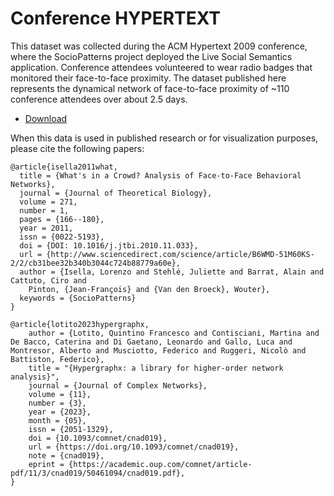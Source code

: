 # Conference HYPERTEXT

This dataset was collected during the ACM Hypertext 2009 conference, where the SocioPatterns project deployed the Live Social Semantics application. Conference attendees volunteered to wear radio badges that monitored their face-to-face proximity. The dataset published here represents the dynamical network of face-to-face proximity of ~110 conference attendees over about 2.5 days.

* [Download]()

When this data is used in published research or for visualization purposes, please cite the following papers:

```
@article{isella2011what,
  title = {What's in a Crowd? Analysis of Face-to-Face Behavioral Networks},
  journal = {Journal of Theoretical Biology},
  volume = 271,
  number = 1,
  pages = {166--180},
  year = 2011,
  issn = {0022-5193},
  doi = {DOI: 10.1016/j.jtbi.2010.11.033},
  url = {http://www.sciencedirect.com/science/article/B6WMD-51M60KS-2/2/cb31bee32b340b3044c724b88779a60e},
  author = {Isella, Lorenzo and Stehlé, Juliette and Barrat, Alain and Cattuto, Ciro and
    Pinton, {Jean-François} and {Van den Broeck}, Wouter},
  keywords = {SocioPatterns}
}

@article{lotito2023hypergraphx,
    author = {Lotito, Quintino Francesco and Contisciani, Martina and De Bacco, Caterina and Di Gaetano, Leonardo and Gallo, Luca and Montresor, Alberto and Musciotto, Federico and Ruggeri, Nicolò and Battiston, Federico},
    title = "{Hypergraphx: a library for higher-order network analysis}",
    journal = {Journal of Complex Networks},
    volume = {11},
    number = {3},
    year = {2023},
    month = {05},
    issn = {2051-1329},
    doi = {10.1093/comnet/cnad019},
    url = {https://doi.org/10.1093/comnet/cnad019},
    note = {cnad019},
    eprint = {https://academic.oup.com/comnet/article-pdf/11/3/cnad019/50461094/cnad019.pdf},
}
```
